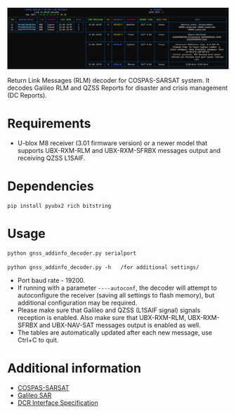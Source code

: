 !["preview"](preview.PNG?raw=true)

Return Link Messages (RLM) decoder for COSPAS-SARSAT system. It decodes Galileo RLM and QZSS Reports for disaster and crisis management (DC Reports).

Requirements
==========
- U-blox M8 receiver (3.01 firmware version) or a newer model that supports UBX-RXM-RLM and UBX-RXM-SFRBX messages output and receiving QZSS L1SAIF.

Dependencies
===========

```
pip install pyubx2 rich bitstring 
```

Usage
=============
```
python gnss_addinfo_decoder.py serialport

python gnss_addinfo_decoder.py -h   /for additional settings/
```
- Port baud rate - 19200.
- If running with a parameter `----autoconf`, the decoder will attempt to autoconfigure the receiver (saving all settings to flash memory), but additional configuration may be required.
- Please make sure that Galileo and QZSS (L1SAIF signal) signals reception is enabled. Also make sure that UBX-RXM-RLM, UBX-RXM-SFRBX and UBX-NAV-SAT messages output is enabled as well.
- The tables are automatically updated after each new message, use Ctrl+С to quit.

Additional information
=========================

- [COSPAS-SARSAT](https://cospas-sarsat.int/en/pro)
- [Galileo SAR](https://www.gsc-europa.eu/galileo/services/search-and-rescue-sar-galileo-service)
- [DCR Interface Specification](https://qzss.go.jp/en/technical/ps-is-qzss/is_qzss_dcr_010_agree.html)
